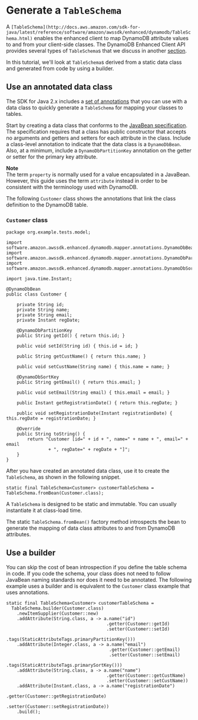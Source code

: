 # Generate a `TableSchema`<a name="ddb-en-client-gs-tableschema"></a>

A `[TableSchema](http://docs.aws.amazon.com/sdk-for-java/latest/reference/software/amazon/awssdk/enhanced/dynamodb/TableSchema.html)` enables the enhanced client to map DynamoDB attribute values to and from your client\-side classes\. The DynamoDB Enhanced Client API provides several types of `TableSchema`s that we discuss in another [section](ddb-en-client-adv-features.md#ddb-en-client-adv-features-schm-overview)\.

In this tutorial, we'll look at `TableSchema`s derived from a static data class and generated from code by using a builder\.

## Use an annotated data class<a name="ddb-en-client-gs-tableschema-anno-bean"></a>

The SDK for Java 2\.x includes a [set of annotations](https://sdk.amazonaws.com/java/api/latest/software/amazon/awssdk/enhanced/dynamodb/mapper/annotations/package-summary.html) that you can use with a data class to quickly generate a `TableSchema` for mapping your classes to tables\.

Start by creating a data class that conforms to the [JavaBean specification](http://download.oracle.com/otn-pub/jcp/7224-javabeans-1.01-fr-spec-oth-JSpec/beans.101.pdf)\. The specification requires that a class has public constructor that accepts no arguments and getters and setters for each attribute in the class\. Include a class\-level annotation to indicate that the data class is a `DynamoDbBean`\. Also, at a minimum, include a `DynamoDbPartitionKey` annotation on the getter or setter for the primary key attribute\. 

**Note**  
The term `property` is normally used for a value encapsulated in a JavaBean\. However, this guide uses the term `attribute` instead in order to be consistent with the terminology used with DynamoDB\.

The following `Customer` class shows the annotations that link the class definition to the DynamoDB table\.

### `Customer` class<a name="ddb-en-client-gs-tableschema-anno-bean-cust"></a>

```
package org.example.tests.model;

import software.amazon.awssdk.enhanced.dynamodb.mapper.annotations.DynamoDbBean;
import software.amazon.awssdk.enhanced.dynamodb.mapper.annotations.DynamoDbPartitionKey;
import software.amazon.awssdk.enhanced.dynamodb.mapper.annotations.DynamoDbSortKey;

import java.time.Instant;

@DynamoDbBean
public class Customer {

    private String id;
    private String name;
    private String email;
    private Instant regDate;

    @DynamoDbPartitionKey
    public String getId() { return this.id; }

    public void setId(String id) { this.id = id; }

    public String getCustName() { return this.name; }

    public void setCustName(String name) { this.name = name; }

    @DynamoDbSortKey
    public String getEmail() { return this.email; }

    public void setEmail(String email) { this.email = email; }

    public Instant getRegistrationDate() { return this.regDate; }

    public void setRegistrationDate(Instant registrationDate) { this.regDate = registrationDate; }

    @Override
    public String toString() {
        return "Customer [id=" + id + ", name=" + name + ", email=" + email
                + ", regDate=" + regDate + "]";
    }
}
```

After you have created an annotated data class, use it to create the `TableSchema`, as shown in the following snippet\.

```
static final TableSchema<Customer> customerTableSchema = TableSchema.fromBean(Customer.class);
```

A `TableSchema` is designed to be static and immutable\. You can usually instantiate it at class\-load time\.

The static `TableSchema.fromBean()` factory method introspects the bean to generate the mapping of data class attributes to and from DynamoDB attributes\.

## Use a builder<a name="ddb-en-client-gs-tableschema-builder"></a>

You can skip the cost of bean introspection if you define the table schema in code\. If you code the schema, your class does not need to follow JavaBean naming standards nor does it need to be annotated\. The following example uses a builder and is equivalent to the `Customer` class example that uses annotations\.

```
static final TableSchema<Customer> customerTableSchema =
  TableSchema.builder(Customer.class)
    .newItemSupplier(Customer::new)
    .addAttribute(String.class, a -> a.name("id")
                                      .getter(Customer::getId)
                                      .setter(Customer::setId)
                                      .tags(StaticAttributeTags.primaryPartitionKey()))
    .addAttribute(Integer.class, a -> a.name("email")
                                       .getter(Customer::getEmail)
                                       .setter(Customer::setEmail)
                                       .tags(StaticAttributeTags.primarySortKey()))
    .addAttribute(String.class, a -> a.name("name")
                                      .getter(Customer::getCustName)
                                      .setter(Customer::setCustName))
    .addAttribute(Instant.class, a -> a.name("registrationDate")
                                       .getter(Customer::getRegistrationDate)
                                       .setter(Customer::setRegistrationDate))
    .build();
```
